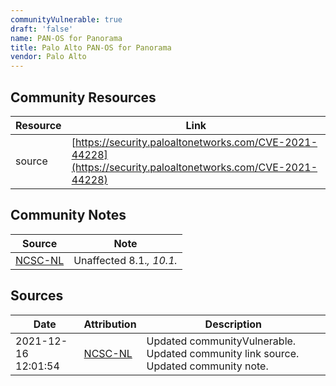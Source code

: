 ```yaml
---
communityVulnerable: true
draft: 'false'
name: PAN-OS for Panorama
title: Palo Alto PAN-OS for Panorama
vendor: Palo Alto
---
```



## Community Resources
| Resource | Link |
| --- | --- |
| source | [https://security.paloaltonetworks.com/CVE-2021-44228](https://security.paloaltonetworks.com/CVE-2021-44228) |

## Community Notes
| Source | Note |
| --- | --- |
| [NCSC-NL](https://github.com/NCSC-NL/log4shell/blob/main/software/README.md) | Unaffected 8.1.*, 10.1.* |

## Sources
| Date | Attribution | Description |
| --- | --- | --- |
| 2021-12-16 12:01:54 | [NCSC-NL](https://github.com/NCSC-NL/log4shell/blob/main/software/README.md) | Updated communityVulnerable. Updated community link source. Updated community note.  |
